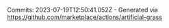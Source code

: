 Commits: 2023-07-19T12:50:41.052Z - Generated via https://github.com/marketplace/actions/artificial-grass
<br>
